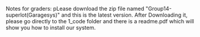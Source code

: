 Notes for graders: pLease download the zip file named "Group14-superlot(Garagesys)" and this is the latest version.
After Downloading it, please go directly to the 1_code folder and there is a readme.pdf which will show you how to install our system.
